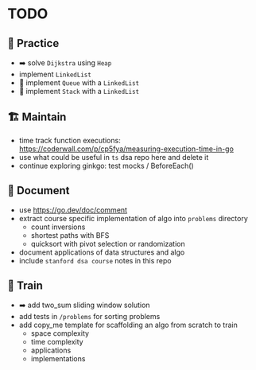 # TODO

## 💪 Practice
- ➡️ solve `Dijkstra` using `Heap`
- implement `LinkedList`
- 🤔 implement `Queue` with a `LinkedList`
- 🤔 implement `Stack` with a `LinkedList`

## 🏗️ Maintain
- time track function executions: https://coderwall.com/p/cp5fya/measuring-execution-time-in-go
- use what could be useful in `ts` dsa repo here and delete it
- continue exploring ginkgo: test mocks / BeforeEach()

## 📔 Document
- use https://go.dev/doc/comment
- extract course specific implementation of algo into `problems` directory
    - count inversions
    - shortest paths with BFS
    - quicksort with pivot selection or randomization
- document applications of data structures and algo
- include `stanford dsa course` notes in this repo

## 🧗 Train
- ➡️ add two_sum sliding window solution
- add tests in `/problems` for sorting problems
- add copy_me template for scaffolding an algo from scratch to train
    - space complexity
    - time complexity
    - applications
    - implementations
